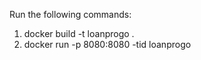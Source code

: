 Run the following commands:

1. docker build -t loanprogo .
2. docker run -p 8080:8080 -tid loanprogo
